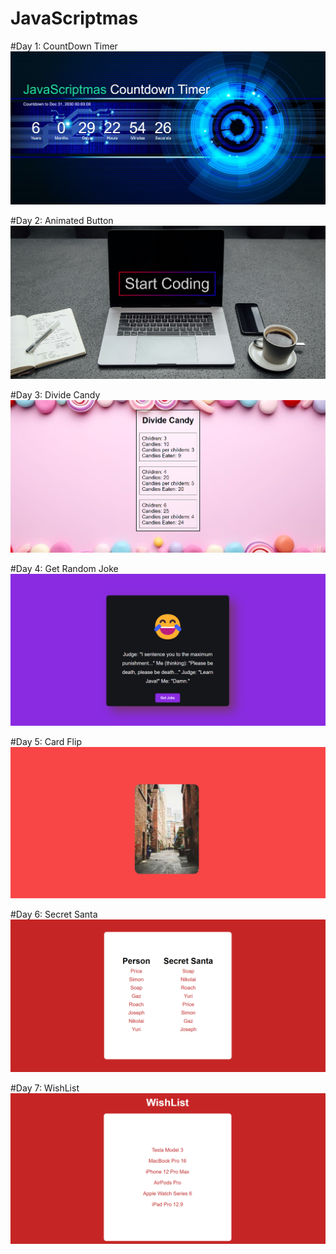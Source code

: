 # JavaScriptmas

#Day 1: CountDown Timer
<img src="./Output Screenshots/countdown timer.png" alt="Countdown Timer Screenshot">

#Day 2: Animated Button
<img src="./Output Screenshots/animated button.png" alt="Animated button Screenshot">

#Day 3: Divide Candy
<img src="./Output Screenshots/divide candy.png" alt="Divide candy Screenshot">

#Day 4: Get Random Joke
<img src="./Output Screenshots/RandomJoke.png" alt="Get Random Joke Screenshot">

#Day 5: Card Flip
<img src="./Output Screenshots/CardFlip.png" alt="Card Flip Screenshot">

#Day 6: Secret Santa
<img src="./Output Screenshots/secretSanta.png" alt="Secret Santa Screenshot">

#Day 7: WishList
<img src="./Output Screenshots/wishlist.png" alt="Wishlist Screenshot">